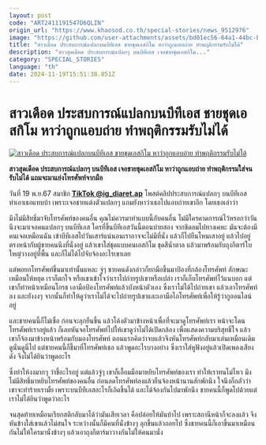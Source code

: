 ```yaml
---
layout: post
code: "ART2411191547D6QLIN"
origin_url: "https://www.khaosod.co.th/special-stories/news_9512976"
image: "https://github.com/user-attachments/assets/bd01ec56-64a1-44bc-bca1-a233e4aa6b17"
title: "สาวเดือด ประสบการณ์แปลกบนบีทีเอส ชายชุดเอสกิโม หาว่าถูกแอบถ่าย ทำพฤติกรรมรับไม่ได้"
description: "สาวสุดเดือด ประสบการณ์แปลกๆ บนบีทีเอส เจอชายชุดเอสกิโม..."
category: "SPECIAL_STORIES"
language: "th"
date: 2024-11-19T15:51:38.851Z
---
```


# สาวเดือด ประสบการณ์แปลกบนบีทีเอส ชายชุดเอสกิโม หาว่าถูกแอบถ่าย ทำพฤติกรรมรับไม่ได้

[![สาวเดือด ประสบการณ์แปลกบนบีทีเอส ชายชุดเอสกิโม หาว่าถูกแอบถ่าย ทำพฤติกรรมรับไม่ได้](https://www.khaosod.co.th/wpapp/uploads/2024/11/bts.jpg "สาวเดือด ประสบการณ์แปลกบนบีทีเอส ชายชุดเอสกิโม หาว่าถูกแอบถ่าย ทำพฤติกรรมรับไม่ได้")](https://www.khaosod.co.th/wpapp/uploads/2024/11/bts.jpg)

**สาวสุดเดือด ประสบการณ์แปลกๆ บนบีทีเอส เจอชายชุดเอสกิโม หาว่าถูกแอบถ่าย ทำพฤติกรรมใส่จนรับไม่ได้ แถมจะมาแย่งโทรศัพท์จากมือ**

วันที่ 19 พ.ย.67 สมาชิก **[TikTok @ig\_diaret.ap](https://www.tiktok.com/@ig_diaret.ap/video/7437891085705219335)** โพสต์คลิปประสบการณ์แปลกๆ บนบีทีเอส ทำเอาเธอแทบบ้า เพราะเจอชายแต่งตัวแปลกๆ แถมยังหาว่าเธอไปแอบถ่ายเขาอีก โดยเธอเล่าว่า

มึงไม่มีสิทธิ์มาจับโทรศัพท์ของคนอื่น คุณไม่ควรมาทำแบบนี้กับคนอื่น ไม่มีใครคาดการณ์ไว้หรอกว่าวันนึงจะมาเจอคนแปลกๆ บนบีทีเอส ใครที่ขึ้นบีทีเอสวันนี้ตอนบ่ายสอง จากชิดลมไปทางเคหะ มันจะต้องมีคนเจอเหมือนฉัน เข้าบีทีเอสไปวันเสาร์แน่นอนเราอาจจะไม่มีที่นั่ง แล้วก็ไปยืนโหนเสาอยู่ แล้วไปอยู่ตรงหน้ากับผู้ชายคนนึงที่นั่งอยู่ แล้วเขาใส่ชุดแบบคนเอสกิโม ชุดสีน้ำตาล แล้วมาพร้อมกับถุงกีตาร์ใบใหญ่วางอยู่ที่พื้น และก็ไม่ได้ไปจับจ้องอะไรเขาเลย

แต่พอยกโทรศัพท์ขึ้นมาเท่านั้นแหละ จู่ๆ ชายคนดังกล่าวก็ยกมือขึ้นมาป้องที่กล้องโทรศัพท์ ลักษณะเหมือนให้หยุด เราก็ตกใจ หรือเขาเข้าใจว่าเราไปถ่ายรูปเขาหรือเปล่า เราก็เก็บโทรศัพท์ไว้แนบอก แต่เขาก็ทำหน้าเหมือนโกรธ เอามือป้องโทรศัพท์แล้วบังหน้าตัวเอง ซึ่งเราไม่ได้ไปถ่ายเขา แล้วเอาโทรศัพท์ลง และยังงงๆ จากนั้นก็ทำให้ดูว่าเราไม่ได้จะไปถ่ายรูปเขาและเอามือไถโทรศัพท์เพื่อให้รู้ว่ากูออนไลน์อยู่

และชายคนนี้ก็ไม่เชื่อ ก่อนจะลุกยืนขึ้น แล้วโค้งตัวมาข้างหน้าเพื่อที่จะมาดูโทรศัพท์เรา หน้าจะโดนโทรศัพท์เราอยู่แล้ว ก็เลยหันจอโทรศัพท์ไปให้เขาดูว่าไม่ได้เปิดกล้อง เพื่อแสดงความบริสุทธิ์ใจ แล้วเขาก็จ้องมาข้างหน้าพร้อมกับมองโทรศัพท์ ตอนแรกคิดว่าจบแล้วจึงหันโทรศัพท์กลับมาเล่นเหมือนเดิมดูนั่นดูนี่ไป แต่ชายคนนี้ก็ชี้มาที่โทรศัพท์เธอ แล้วพูดอะไรบางอย่าง ซึ่งเราใส่หูฟังอยู่แล้วเปิดเพลงเสียงดัง จึงไม่ได้ยินว่าพูดอะไร

ซึ่งทำให้งงมากๆ ว่าชี้อะไรอยู่ แต่แล้วจู่ๆ เขาก็เอื้อมมือมาหยิบโทรศัพท์ของเรา ทำให้เราทนไม่ไหว มึงไม่มีสิทธิ์มาหยิบโทรศัพท์ของคนอื่น ก่อนลดโทรศัพท์ลงแล้วยืนจ้องหน้านานสักพักนึง ใจนึงก็กลัวว่าเขาจะทำร้ายเรามั้ย เพราะบนบีทีเอสอะไรก็เกิดขึ้นได้ และได้จ้องกันไปมาพักนึง ชายคนนี้ก็พูดไปด้วยแต่เราไม่ได้ยินว่าพูดว่าอะไร

จนสุดท้ายเหมือนเรียกสติกลับมาได้ว่ามันเสียเวลา คือปล่อยให้มันบ้าไป เพราะสถานีหน้าก็จะลงแล้ว จึงหันข้างใส่เขาแล้วไม่สนใจ ระหว่างนั้นก็มีคนที่นั่งข้างๆ ลุกขึ้นแล้วถอยไป ซึ่งชายคนนี้ก็เอาขึ้นมาเหมือนกันไม่ให้ใครมานั่งข้างๆ แล้วเอาถุงกีตาร์มาวางกันไม่ให้คนมานั่ง



